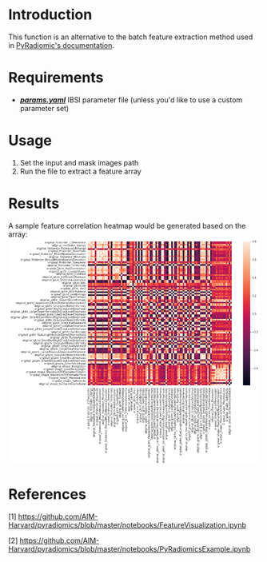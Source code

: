 # Introduction
This function is an alternative to the batch feature extraction method used in [PyRadiomic's documentation](https://pyradiomics.readthedocs.io/en/latest/usage.html).

# Requirements
* _**[params.yaml](https://github.com/AIM-Harvard/pyradiomics/blob/master/examples/exampleSettings/Params.yaml)**_ IBSI parameter file (unless you'd like to use a custom parameter set)

# Usage
1. Set the input and mask images path
2. Run the file to extract a feature array

# Results
A sample feature correlation heatmap would be generated based on the array:
![img.png](img.png)

# References
[1] https://github.com/AIM-Harvard/pyradiomics/blob/master/notebooks/FeatureVisualization.ipynb

[2] https://github.com/AIM-Harvard/pyradiomics/blob/master/notebooks/PyRadiomicsExample.ipynb